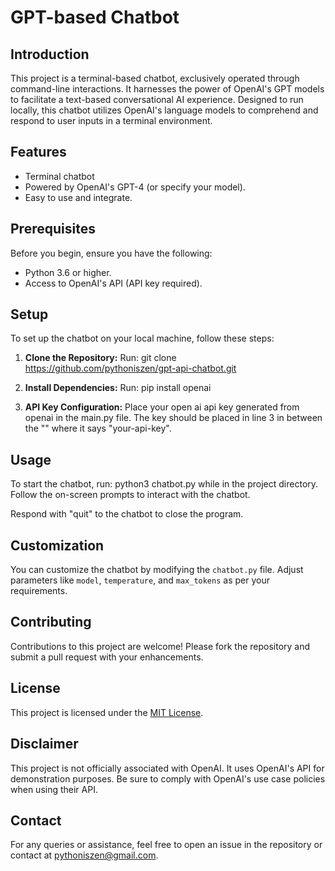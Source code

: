 # GPT-based Chatbot

## Introduction
This project is a terminal-based chatbot, exclusively operated through command-line interactions. It harnesses the power of OpenAI's GPT models to facilitate a text-based conversational AI experience. Designed to run locally, this chatbot utilizes OpenAI's language models to comprehend and respond to user inputs in a terminal environment.

## Features
- Terminal chatbot
- Powered by OpenAI's GPT-4 (or specify your model).
- Easy to use and integrate.

## Prerequisites
Before you begin, ensure you have the following:
- Python 3.6 or higher.
- Access to OpenAI's API (API key required).

## Setup
To set up the chatbot on your local machine, follow these steps:

1. **Clone the Repository:**
Run: git clone https://github.com/pythoniszen/gpt-api-chatbot.git


2. **Install Dependencies:**
Run: pip install openai

3. **API Key Configuration:**
Place your open ai api key generated from openai in the main.py file. The
key should be placed in line 3 in between the "" where it says "your-api-key".

## Usage
To start the chatbot, run: python3 chatbot.py while in the project directory.
Follow the on-screen prompts to interact with the chatbot.

Respond with "quit" to the chatbot to close the program.  

## Customization
You can customize the chatbot by modifying the `chatbot.py` file. Adjust parameters like `model`, `temperature`, and `max_tokens` as per your requirements.

## Contributing
Contributions to this project are welcome! Please fork the repository and submit a pull request with your enhancements.

## License
This project is licensed under the [MIT License](LICENSE).

## Disclaimer
This project is not officially associated with OpenAI. It uses OpenAI's API for demonstration purposes. Be sure to comply with OpenAI's use case policies when using their API.

## Contact
For any queries or assistance, feel free to open an issue in the repository or contact at pythoniszen@gmail.com.
